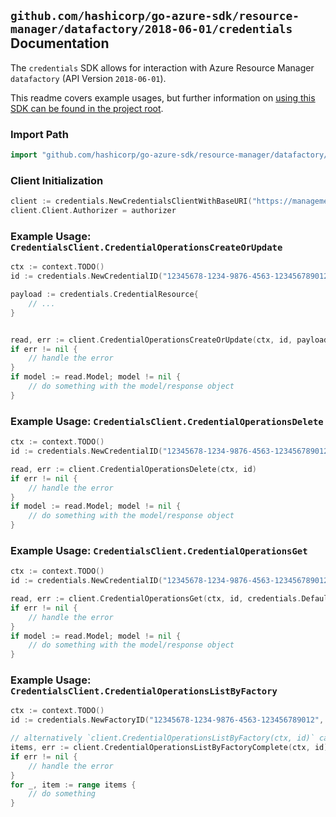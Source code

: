 
## `github.com/hashicorp/go-azure-sdk/resource-manager/datafactory/2018-06-01/credentials` Documentation

The `credentials` SDK allows for interaction with Azure Resource Manager `datafactory` (API Version `2018-06-01`).

This readme covers example usages, but further information on [using this SDK can be found in the project root](https://github.com/hashicorp/go-azure-sdk/tree/main/docs).

### Import Path

```go
import "github.com/hashicorp/go-azure-sdk/resource-manager/datafactory/2018-06-01/credentials"
```


### Client Initialization

```go
client := credentials.NewCredentialsClientWithBaseURI("https://management.azure.com")
client.Client.Authorizer = authorizer
```


### Example Usage: `CredentialsClient.CredentialOperationsCreateOrUpdate`

```go
ctx := context.TODO()
id := credentials.NewCredentialID("12345678-1234-9876-4563-123456789012", "example-resource-group", "factoryValue", "credentialValue")

payload := credentials.CredentialResource{
	// ...
}


read, err := client.CredentialOperationsCreateOrUpdate(ctx, id, payload, credentials.DefaultCredentialOperationsCreateOrUpdateOperationOptions())
if err != nil {
	// handle the error
}
if model := read.Model; model != nil {
	// do something with the model/response object
}
```


### Example Usage: `CredentialsClient.CredentialOperationsDelete`

```go
ctx := context.TODO()
id := credentials.NewCredentialID("12345678-1234-9876-4563-123456789012", "example-resource-group", "factoryValue", "credentialValue")

read, err := client.CredentialOperationsDelete(ctx, id)
if err != nil {
	// handle the error
}
if model := read.Model; model != nil {
	// do something with the model/response object
}
```


### Example Usage: `CredentialsClient.CredentialOperationsGet`

```go
ctx := context.TODO()
id := credentials.NewCredentialID("12345678-1234-9876-4563-123456789012", "example-resource-group", "factoryValue", "credentialValue")

read, err := client.CredentialOperationsGet(ctx, id, credentials.DefaultCredentialOperationsGetOperationOptions())
if err != nil {
	// handle the error
}
if model := read.Model; model != nil {
	// do something with the model/response object
}
```


### Example Usage: `CredentialsClient.CredentialOperationsListByFactory`

```go
ctx := context.TODO()
id := credentials.NewFactoryID("12345678-1234-9876-4563-123456789012", "example-resource-group", "factoryValue")

// alternatively `client.CredentialOperationsListByFactory(ctx, id)` can be used to do batched pagination
items, err := client.CredentialOperationsListByFactoryComplete(ctx, id)
if err != nil {
	// handle the error
}
for _, item := range items {
	// do something
}
```
